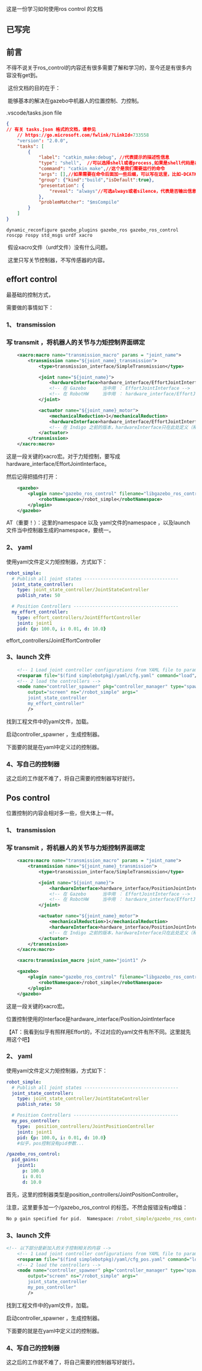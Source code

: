 这是一份学习如何使用ros control 的文档

## 已写完

## 前言

​	不得不说关于ros_control的内容还有很多需要了解和学习的，至今还是有很多内容没有get到。

​	这份文档的目的在于：

​	能够基本的解决在gazebo中机器人的位置控制、力控制。 

.vscode/tasks.json file

```json
{
// 有关 tasks.json 格式的文档，请参见
    // https://go.microsoft.com/fwlink/?LinkId=733558
    "version": "2.0.0",
    "tasks": [
        {
            "label": "catkin_make:debug", //代表提示的描述性信息
            "type": "shell",  //可以选择shell或者process,如果是shell代码是在shell里面运行一个命令，如果是process代表作为一个进程来运行
            "command": "catkin_make",//这个是我们需要运行的命令
            "args": [],//如果需要在命令后面加一些后缀，可以写在这里，比如-DCATKIN_WHITELIST_PACKAGES=“pac1;pac2”
            "group": {"kind":"build","isDefault":true},
            "presentation": {
                "reveal": "always"//可选always或者silence，代表是否输出信息
            },
            "problemMatcher": "$msCompile"
        }
    ]
}

```







```
dynamic_reconfigure gazebo_plugins gazebo_ros gazebo_ros_control roscpp rospy std_msgs urdf xacro
```

​	假设xacro文件（urdf文件）没有什么问题。



​	这里只写关节控制器，不写传感器的内容。



## effort control

最基础的控制方式，

需要做的事情如下：

### 1、 transmission

### 写 transmit ，将机器人的关节与力矩控制界面绑定

```xml
    <xacro:macro name="transmission_macro" params = "joint_name">
        <transmission name="${joint_name}_transmission">
            <type>transmission_interface/SimpleTransmission</type>

            <joint name="${joint_name}">
                <hardwareInterface>hardware_interface/EffortJointInterface</hardwareInterface>
                <!-- 在 Gazebo      当中用 ： EffortJointInterface -->
                <!-- 在 RobotHW     当中用 ： hardware_interface/EffortJointInterface -->
            </joint>

            <actuator name="${joint_name}_motor">
                <mechanicalReduction>1</mechanicalReduction>
                <hardwareInterface>hardware_interface/EffortJointInterface</hardwareInterface>
                <!-- 在 Indigo 之前的版本，hardwareInterface只在此处定义（和我noetic什么关系x） -->
            </actuator>
        </transmission>
    </xacro:macro>
```

这是一段关键的xacro宏。对于力矩控制，要写成hardware_interface/EffortJointInterface。

然后记得把插件打开：

```xml
    <gazebo>
        <plugin name="gazebo_ros_control" filename="libgazebo_ros_control.so">
            <robotNamespace>/robot_simple</robotNamespace>
        </plugin>
    </gazebo>
```

AT（重要！）：这里的namespace 以及 yaml文件的namespace ，以及launch 文件当中控制器生成的namespace，要统一。

### 2、 yaml

使用yaml文件定义力矩控制器，方式如下：

```yaml
robot_simple:
  # Publish all joint states -----------------------------------
  joint_state_controller:
    type: joint_state_controller/JointStateController
    publish_rate: 50  

  # Position Controllers ---------------------------------------
  my_effort_controller:
    type: effort_controllers/JointEffortController
    joint: joint1
    pid: {p: 100.0, i: 0.01, d: 10.0}
```

effort_controllers/JointEffortController

### 3、launch 文件

```xml
    <!-- 1 Load joint controller configurations from YAML file to parameter server -->
    <rosparam file="$(find simplebotpkg)/yaml/cfg.yaml" command="load"/>
    <!-- 2 load the controllers -->
    <node name="controller_spawner" pkg="controller_manager" type="spawner" respawn="false"
        output="screen" ns="/robot_simple" args="
        joint_state_controller 
        my_effort_controller"
        />
```

找到工程文件中的yaml文件，加载。

启动controller_spawner ，生成控制器。

下面要的就是在yaml中定义过的控制器。

### 4、写自己的控制器

这之后的工作就不难了，将自己需要的控制器写好就行。







## Pos control

位置控制的内容会相对多一些，但大体上一样。

### 1、 transmission

### 写 transmit ，将机器人的关节与力矩控制界面绑定

```xml
    <xacro:macro name="transmission_macro" params = "joint_name">
        <transmission name="${joint_name}_transmission">
            <type>transmission_interface/SimpleTransmission</type>

            <joint name="${joint_name}">
                <hardwareInterface>hardware_interface/PositionJointInterface</hardwareInterface>
                <!-- 在 Gazebo      当中用 ： EffortJointInterface -->
                <!-- 在 RobotHW     当中用 ： hardware_interface/EffortJointInterface -->
            </joint>

            <actuator name="${joint_name}_motor">
                <mechanicalReduction>1</mechanicalReduction>
                <hardwareInterface>hardware_interface/PositionJointInterface</hardwareInterface>
                <!-- 在 Indigo 之前的版本，hardwareInterface只在此处定义（和我noetic什么关系x） -->
            </actuator>
        </transmission>
    </xacro:macro>

    <xacro:transmission_macro joint_name="joint1" />

    <gazebo>
        <plugin name="gazebo_ros_control" filename="libgazebo_ros_control.so">
            <robotNamespace>/robot_simple</robotNamespace>
        </plugin>
    </gazebo>
```

这是一段关键的xacro宏。

位置控制使用的Interface是hardware_interface/PositionJointInterface

【AT：我看到似乎有照样用Effort的，不过对应的yaml文件有所不同。这里就先用这个吧】

### 2、 yaml

使用yaml文件定义力矩控制器，方式如下：

```yaml
robot_simple:
  # Publish all joint states -----------------------------------
  joint_state_controller:
    type: joint_state_controller/JointStateController
    publish_rate: 50  

  # Position Controllers ---------------------------------------
  my_pos_controller:
    type:  position_controllers/JointPositionController
    joint: joint1
    pid: {p: 100.0, i: 0.01, d: 10.0}
    #似乎，pos控制没有pid参数...

/gazebo_ros_control:
  pid_gains:
    joint1:
      p: 100.0
      i: 0.01
      d: 10.0
```

首先，这里的控制器类型是position_controllers/JointPositionController。

注意，这里要多加一个/gazebo_ros_control 的标签。不然会报错没有p增益：

```cmd
No p gain specified for pid.  Namespace: /robot_simple/gazebo_ros_control/pid_gains/joint1
```



### 3、launch 文件

```xml
<!-- 以下部分是新加入的关于控制相关的内容 -->
    <!-- 1 Load joint controller configurations from YAML file to parameter server -->
    <rosparam file="$(find simplebotpkg)/yaml/cfg_pos.yaml" command="load"/>
    <!-- 2 load the controllers -->
    <node name="controller_spawner" pkg="controller_manager" type="spawner" respawn="false"
        output="screen" ns="/robot_simple" args="
        joint_state_controller 
        my_pos_controller"
        />

```

找到工程文件中的yaml文件，加载。

启动controller_spawner ，生成控制器。

下面要的就是在yaml中定义过的控制器。

### 4、写自己的控制器

这之后的工作就不难了，将自己需要的控制器写好就行。









